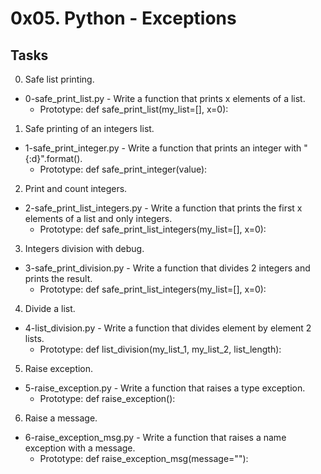 # 0x05. Python - Exceptions

## Tasks
00. Safe list printing.
- 0-safe_print_list.py - Write a function that prints x elements of a list.
	- Prototype: def safe_print_list(my_list=[], x=0):

01. Safe printing of an integers list.
- 1-safe_print_integer.py - Write a function that prints an integer with "{:d}".format().
	- Prototype: def safe_print_integer(value):

02. Print and count integers.
- 2-safe_print_list_integers.py - Write a function that prints the first x elements of a list and only integers.
	- Prototype: def safe_print_list_integers(my_list=[], x=0):

03. Integers division with debug.
- 3-safe_print_division.py - Write a function that divides 2 integers and prints the result.
	- Prototype: def safe_print_list_integers(my_list=[], x=0):

04. Divide a list.
- 4-list_division.py - Write a function that divides element by element 2 lists.
	- Prototype: def list_division(my_list_1, my_list_2, list_length):

05. Raise exception.
- 5-raise_exception.py - Write a function that raises a type exception.
	- Prototype: def raise_exception():

06. Raise a message.
- 6-raise_exception_msg.py - Write a function that raises a name exception with a message.
	- Prototype: def raise_exception_msg(message=""):
